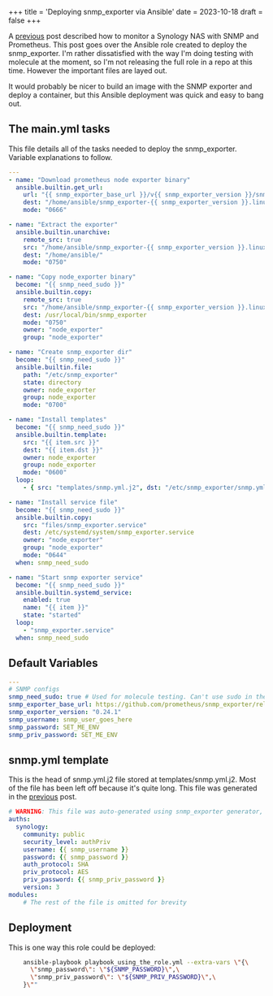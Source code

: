+++
title = 'Deploying snmp_exporter via Ansible'
date = 2023-10-18
draft = false
+++

A [previous](https://colby.gg/posts/2023-10-17-monitoring-synology/) post described how to monitor a Synology NAS with SNMP and Prometheus. This post goes over the Ansible role created to deploy the snmp_exporter. I'm rather dissatisfied with the way I'm doing testing with molecule at the moment, so I'm not releasing the full role in a repo at this time. However the important files are layed out.

It would probably be nicer to build an image with the SNMP exporter and deploy a container, but this Ansible deployment was quick and easy to bang out.

## The main.yml tasks

This file details all of the tasks needed to deploy the snmp_exporter. Variable explanations to follow.

```yaml
---
- name: "Download prometheus node exporter binary"
  ansible.builtin.get_url:
    url: "{{ snmp_exporter_base_url }}/v{{ snmp_exporter_version }}/snmp_exporter-{{ snmp_exporter_version }}.linux-amd64.tar.gz"
    dest: "/home/ansible/snmp_exporter-{{ snmp_exporter_version }}.linux-amd64.tar.gz"
    mode: "0666"

- name: "Extract the exporter"
  ansible.builtin.unarchive:
    remote_src: true
    src: "/home/ansible/snmp_exporter-{{ snmp_exporter_version }}.linux-amd64.tar.gz"
    dest: "/home/ansible/"
    mode: "0750"

- name: "Copy node_exporter binary"
  become: "{{ snmp_need_sudo }}"
  ansible.builtin.copy:
    remote_src: true
    src: "/home/ansible/snmp_exporter-{{ snmp_exporter_version }}.linux-amd64/snmp_exporter"
    dest: /usr/local/bin/snmp_exporter
    mode: "0750"
    owner: "node_exporter"
    group: "node_exporter"

- name: "Create snmp_exporter dir"
  become: "{{ snmp_need_sudo }}"
  ansible.builtin.file:
    path: "/etc/snmp_exporter"
    state: directory
    owner: node_exporter
    group: node_exporter
    mode: "0700"

- name: "Install templates"
  become: "{{ snmp_need_sudo }}"
  ansible.builtin.template:
    src: "{{ item.src }}"
    dest: "{{ item.dst }}"
    owner: node_exporter
    group: node_exporter
    mode: "0600"
  loop:
    - { src: "templates/snmp.yml.j2", dst: "/etc/snmp_exporter/snmp.yml" }

- name: "Install service file"
  become: "{{ snmp_need_sudo }}"
  ansible.builtin.copy:
    src: "files/snmp_exporter.service"
    dest: /etc/systemd/system/snmp_exporter.service
    owner: "node_exporter"
    group: "node_exporter"
    mode: "0644"
  when: snmp_need_sudo

- name: "Start snmp exporter service"
  become: "{{ snmp_need_sudo }}"
  ansible.builtin.systemd_service:
    enabled: true
    name: "{{ item }}"
    state: "started"
  loop:
    - "snmp_exporter.service"
  when: snmp_need_sudo
```

## Default Variables

```yaml
---
# SNMP configs
snmp_need_sudo: true # Used for molecule testing. Can't use sudo in the containers I use to test.
snmp_exporter_base_url: https://github.com/prometheus/snmp_exporter/releases/download
snmp_exporter_version: "0.24.1"
snmp_username: snmp_user_goes_here
snmp_password: SET_ME_ENV
snmp_priv_password: SET_ME_ENV
```

## snmp.yml template

This is the head of snmp.yml.j2 file stored at templates/snmp.yml.j2. Most of the file has been left off because it's quite long. This file was generated in the [previous](https://colby.gg/posts/2023-10-17-monitoring-synology/) post.

```yaml
# WARNING: This file was auto-generated using snmp_exporter generator, manual changes will be lost.
auths:
  synology:
    community: public
    security_level: authPriv
    username: {{ snmp_username }}
    password: {{ snmp_password }}
    auth_protocol: SHA
    priv_protocol: AES
    priv_password: {{ snmp_priv_password }}
    version: 3
modules:
    # The rest of the file is omitted for brevity
```

## Deployment

This is one way this role could be deployed:

```bash
    ansible-playbook playbook_using_the_role.yml --extra-vars \"{\
      \"snmp_password\": \"${SNMP_PASSWORD}\",\
      \"snmp_priv_password\": \"${SNMP_PRIV_PASSWORD}\",\
    }\""
```
